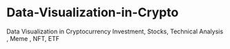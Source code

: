 # Data-Visualization-in-Crypto
Data Visualization in Cryptocurrency Investment, Stocks, Technical Analysis , Meme , NFT, ETF
